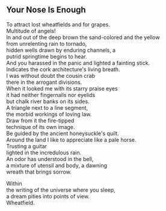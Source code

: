 Your Nose Is Enough
-------------------
To attract lost wheatfields and for grapes.  
Multitude of angels!  
In and out of the deep brown the sand-colored and the yellow  
from unrelenting rain to tornado,  
hidden wells drawn by enduring channels, a  
putrid springtime begins to hear.  
And you harassed in the panic and lighted a fainting stick.  
Indicates the cork architecture's living breath.  
I was without doubt the cousin crab  
there in the arrogant divisions.  
When it looked me with its starry praise eyes  
it had neither fingernails nor eyelids  
but chalk river banks on its sides.  
A triangle next to a line segment,  
the morbid workings of loving law.  
Draw from it the fire-tipped  
technique of its own image.  
Be guided by the ancient honeysuckle's quilt.  
Around the land I like to appreciate like a pale horse.  
Trusting a guitar  
lighted in the incredulous rain.  
An odor has understood in the bell,  
a mixture of utensil and body, a dawning  
wreath that brings sorrow.  
  
Within  
the writing of the universe where you sleep,  
a dream pities into points of view.  
Wheatfield.  
